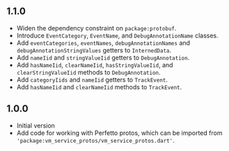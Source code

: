 ## 1.1.0

- Widen the dependency constraint on `package:protobuf`.
- Introduce `EventCategory`, `EventName`, and `DebugAnnotationName` classes.
- Add `eventCategories`, `eventNames`, `debugAnnotationNames` and
  `debugAnnotationStringValues` getters to `InternedData`.
- Add `nameIid` and `stringValueIid` getters to `DebugAnnotation`.
- Add `hasNameIid`, `clearNameIid`, `hasStringValueIid`, and
  `clearStringValueIid` methods to `DebugAnnotation`.
- Add `categoryIids` and `nameIid` getters to `TrackEvent`.
- Add `hasNameIid` and `clearNameIid` methods to `TrackEvent`.

## 1.0.0

- Initial version
- Add code for working with Perfetto protos, which can be imported from
  `'package:vm_service_protos/vm_service_protos.dart'`.
